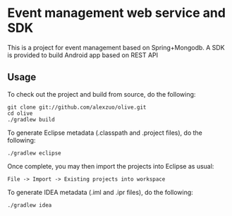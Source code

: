 Event management web service and SDK
=============

This is a project for event management based on Spring+Mongodb. A SDK is provided to build
Android app based on REST API


Usage
-----

To check out the project and build from source, do the following:

	git clone git://github.com/alexzuo/olive.git
	cd olive
	./gradlew build

To generate Eclipse metadata (.classpath and .project files), do the following:

	./gradlew eclipse

Once complete, you may then import the projects into Eclipse as usual:

	File -> Import -> Existing projects into workspace

To generate IDEA metadata (.iml and .ipr files), do the following:

	./gradlew idea



